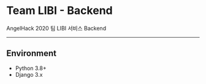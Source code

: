 # Team LIBI - Backend
AngelHack 2020 팀 LIBI 서비스 Backend

---

## Environment

- Python 3.8+
- Django 3.x